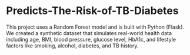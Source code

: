 # Predicts-The-Risk-of-TB-Diabetes
This project uses a Random Forest model and is built with Python (Flask). We created a synthetic dataset that simulates real-world health data including age, BMI, blood pressure, glucose level, HbA1c, and lifestyle factors like smoking, alcohol, diabetes, and TB history.
